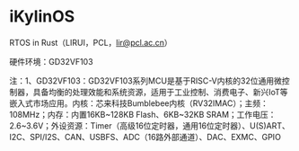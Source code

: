 # iKylinOS
RTOS in Rust（LIRUI，PCL，lir@pcl.ac.cn）

硬件环境：GD32VF103

注：1、GD32VF103：GD32VF103系列MCU是基于RISC-V内核的32位通用微控制器，具备均衡的处理效能和系统资源，适用于工业控制、消费电子、新兴IoT等嵌入式市场应用。内核：芯来科技Bumblebee内核（RV32IMAC）；主频：108MHz；内存：内置16KB~128KB Flash、6KB~32KB SRAM；工作电压：2.6~3.6V；外设资源：Timer（高级16位定时器，通用16位定时器）、U(S)ART、I2C、SPI/I2S、CAN、USBFS、ADC（16路外部通道）、DAC、EXMC、GPIO
